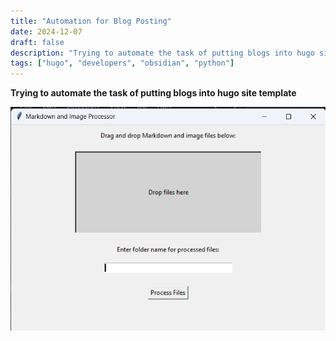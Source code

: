```yaml
---
title: "Automation for Blog Posting"
date: 2024-12-07
draft: false
description: "Trying to automate the task of putting blogs into hugo site template"
tags: ["hugo", "developers", "obsidian", "python"]
---
```


**Trying to automate the task of putting blogs into hugo site template**

![Image Description](Pasted%20image%2020241207185943.png)

